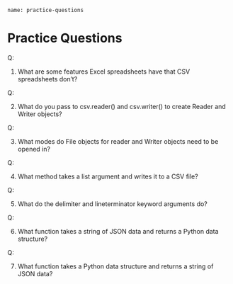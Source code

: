 ```ngMeta
name: practice-questions
```
# Practice Questions

Q:

1. What are some features Excel spreadsheets have that CSV spreadsheets don’t?

Q:

2. What do you pass to csv.reader() and csv.writer() to create Reader and Writer objects?

Q:

3. What modes do File objects for reader and Writer objects need to be opened in?

Q:

4. What method takes a list argument and writes it to a CSV file?

Q:

5. What do the delimiter and lineterminator keyword arguments do?

Q:

6. What function takes a string of JSON data and returns a Python data structure?

Q:

7. What function takes a Python data structure and returns a string of JSON data?